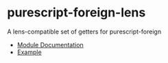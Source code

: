 # purescript-foreign-lens

A lens-compatible set of getters for purescript-foreign

- [Module Documentation](docs/Data/Foreign/Lens.md)
- [Example](test/Main.purs)
